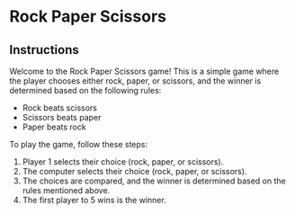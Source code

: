 # Rock Paper Scissors

## Instructions
Welcome to the Rock Paper Scissors game! This is a simple game where the player chooses either rock, paper, or scissors, and the winner is determined based on the following rules:
- Rock beats scissors
- Scissors beats paper
- Paper beats rock

To play the game, follow these steps:
1. Player 1 selects their choice (rock, paper, or scissors).
2. The computer selects their choice (rock, paper, or scissors).
3. The choices are compared, and the winner is determined based on the rules mentioned above.
4. The first player to 5 wins is the winner.
